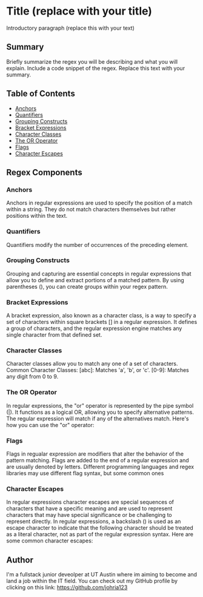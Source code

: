 # Title (replace with your title)

Introductory paragraph (replace this with your text)

## Summary

Briefly summarize the regex you will be describing and what you will explain. Include a code snippet of the regex. Replace this text with your summary.

## Table of Contents

- [Anchors](#anchors)
- [Quantifiers](#quantifiers)
- [Grouping Constructs](#grouping-constructs)
- [Bracket Expressions](#bracket-expressions)
- [Character Classes](#character-classes)
- [The OR Operator](#the-or-operator)
- [Flags](#flags)
- [Character Escapes](#character-escapes)

## Regex Components

### Anchors
Anchors in regular expressions are used to specify the position of a match within a string. They do not match characters themselves but rather positions within the text.
### Quantifiers
Quantifiers modify the number of occurrences of the preceding element.
### Grouping Constructs
Grouping and capturing are essential concepts in regular expressions that allow you to define and extract
portions of a matched pattern. By using parentheses (), you can create groups within your regex pattern.
### Bracket Expressions
A bracket expression, also known as a character class, is a way to specify a set of characters within
square brackets [] in a regular expression. It defines a group of characters, and the regular
expression engine matches any single character from that defined set.
### Character Classes
Character classes allow you to match any one of a set of characters.
Common Character Classes:
[abc]: Matches 'a', 'b', or 'c'.
[0-9]: Matches any digit from 0 to 9.
[^A-Za-z]: Matches any character that is not an uppercase or lowercase letter.</p>
### The OR Operator
In regular expressions, the "or" operator is represented by the pipe symbol (|). It functions as a
logical OR, allowing you to specify alternative patterns. The regular expression will match if any
of the alternatives match. Here's how you can use the "or" operator:</p>
### Flags
Flags in regualar expression are modifiers that alter the behavior of the pattern matching. Flags
are added to the end of a regular expression and are usually denoted by letters. Different
programming languages and regex libraries may use different flag syntax, but some common ones

### Character Escapes
In regular expressions character escapes are special sequences of characters that have a specific meaning and are used to represent characters that may have special significance or be challenging to represent directly. In regular expressions, a backslash () is used as an escape character to indicate that the following character should be treated as a literal character, not as part of the regular expression syntax. Here are some common character escapes:


## Author
I'm a fullstack junior deveolper at UT Austin where im aiming to become and land a job within the IT field. You can check out my GitHub profile by clicking on this link: https://github.com/johria123